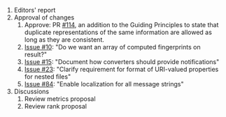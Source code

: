 1. Editors' report
2. Approval of changes
    1. Approve: PR [#114](https://github.com/oasis-tcs/sarif-spec/issues/114), an addition to the Guiding Principles to state that duplicate representations of the same information are allowed as long as they are consistent.
    2. [Issue #10](https://github.com/oasis-tcs/sarif-spec/issues/10): "Do we want an array of computed fingerprints on result?"
    3. [Issue #15](https://github.com/oasis-tcs/sarif-spec/issues/15): "Document how converters should provide notifications"
    4. [Issue #23](https://github.com/oasis-tcs/sarif-spec/issues/23): "Clarify requirement for format of URI-valued properties for nested files"
    5. [Issue #84](https://github.com/oasis-tcs/sarif-spec/issues/84): "Enable localization for all message strings"
3. Discussions
    1. Review metrics proposal
    2. Review rank proposal
